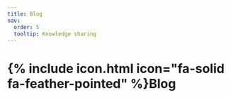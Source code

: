 ```yaml
---
title: Blog
nav:
  order: 5
  tooltip: Knowledge sharing
---
```


# {% include icon.html icon="fa-solid fa-feather-pointed" %}Blog

<!-- Add content here.  -->

<!-- {% include section.html %}

{% include search-box.html %} -->

<!-- {% include tags.html tags=site.tags %}

{% include search-info.html %}

{% include list.html data="posts" component="post-excerpt" %} -->
